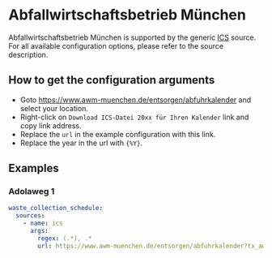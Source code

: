 # Abfallwirtschaftsbetrieb München

Abfallwirtschaftsbetrieb München is supported by the generic [ICS](/doc/source/ics.md) source. For all available configuration options, please refer to the source description.


## How to get the configuration arguments

- Goto <https://www.awm-muenchen.de/entsorgen/abfuhrkalender> and select your location.
 - Right-click on `Download ICS-Datei 20xx für Ihren Kalender` link and copy link address.
 - Replace the `url` in the example configuration with this link.
 - Replace the year in the url with `{%Y}`.

## Examples

### Adolaweg 1

```yaml
waste_collection_schedule:
  sources:
    - name: ics
      args:
        regex: (.*), .*
        url: https://www.awm-muenchen.de/entsorgen/abfuhrkalender?tx_awmabfuhrkalender_abfuhrkalender%5Bhausnummer%5D=1&tx_awmabfuhrkalender_abfuhrkalender%5Bleerungszyklus%5D%5BB%5D=1%2F2%3BG&tx_awmabfuhrkalender_abfuhrkalender%5Bleerungszyklus%5D%5BP%5D=1%2F2%3BU&tx_awmabfuhrkalender_abfuhrkalender%5Bleerungszyklus%5D%5BR%5D=001%3BG&tx_awmabfuhrkalender_abfuhrkalender%5Bsection%5D=ics&tx_awmabfuhrkalender_abfuhrkalender%5Bsinglestandplatz%5D=false&tx_awmabfuhrkalender_abfuhrkalender%5Bstandplatzwahl%5D=true&tx_awmabfuhrkalender_abfuhrkalender%5Bstellplatz%5D%5Bbio%5D=70082516&tx_awmabfuhrkalender_abfuhrkalender%5Bstellplatz%5D%5Bpapier%5D=70082516&tx_awmabfuhrkalender_abfuhrkalender%5Bstellplatz%5D%5Brestmuell%5D=70082516&tx_awmabfuhrkalender_abfuhrkalender%5Bstrasse%5D=Adaloweg&tx_awmabfuhrkalender_abfuhrkalender%5Byear%5D={%Y}&cHash=e346bec0e7fdb173ae2d0e8650ecd980
```
